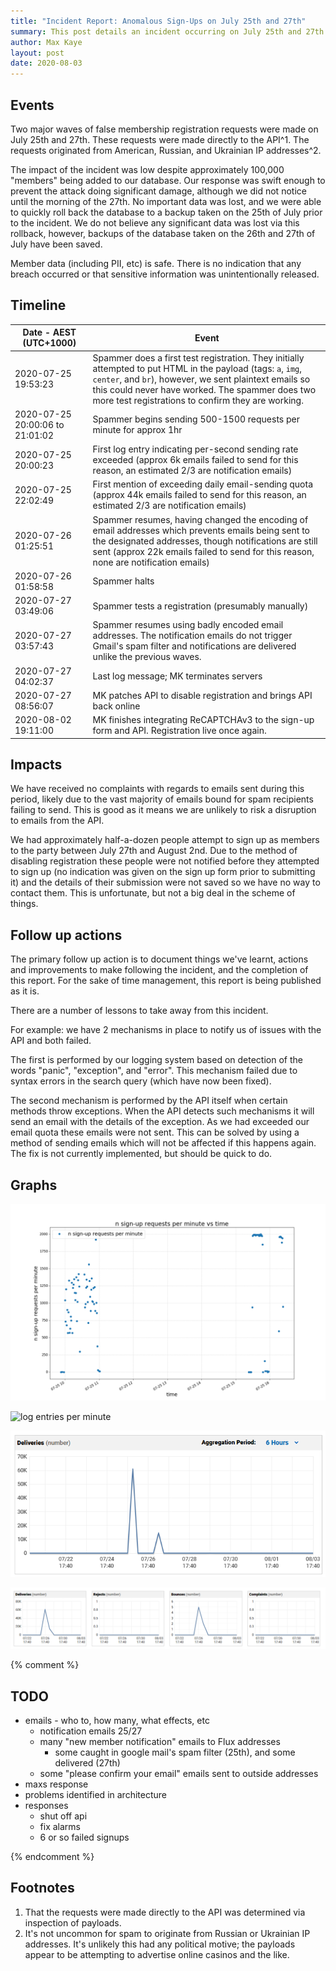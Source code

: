 ```yaml
---
title: "Incident Report: Anomalous Sign-Ups on July 25th and 27th"
summary: This post details an incident occurring on July 25th and 27th where a large number of anomalous member sign-up requests were made to our API, the impact of said incident, our response, and future actions.
author: Max Kaye
layout: post
date: 2020-08-03
---
```


## Events

Two major waves of false membership registration requests were made on July 25th and 27th. These requests were made directly to the API^1.
The requests originated from American, Russian, and Ukrainian IP addresses^2.

The impact of the incident was low despite approximately 100,000 "members" being added to our database.
Our response was swift enough to prevent the attack doing significant damage, although we did not notice until the morning of the 27th.
No important data was lost, and we were able to quickly roll back the database to a backup taken on the 25th of July prior to the incident.
We do not believe any significant data was lost via this rollback, however, backups of the database taken on the 26th and 27th of July have been saved.

Member data (including PII, etc) is safe. There is no indication that any breach occurred or that sensitive information was unintentionally released.

## Timeline

| Date - AEST (UTC+1000) | Event |
|---|---|
| 2020-07-25 19:53:23 | Spammer does a first test registration. They initially attempted to put HTML in the payload (tags: `a`, `img`, `center`, and `br`), however, we sent plaintext emails so this could never have worked. The spammer does two more test registrations to confirm they are working. |
| 2020-07-25 20:00:06 to 21:01:02 | Spammer begins sending 500-1500 requests per minute for approx 1hr |
| 2020-07-25 20:00:23 | First log entry indicating per-second sending rate exceeded (approx 6k emails failed to send for this reason, an estimated 2/3 are notification emails) |
| 2020-07-25 22:02:49 | First mention of exceeding daily email-sending quota (approx 44k emails failed to send for this reason, an estimated 2/3 are notification emails) |
| 2020-07-26 01:25:51 | Spammer resumes, having changed the encoding of email addresses which prevents emails being sent to the designated addresses, though notifications are still sent (approx 22k emails failed to send for this reason, none are notification emails) |
| 2020-07-26 01:58:58 | Spammer halts |
| 2020-07-27 03:49:06 | Spammer tests a registration (presumably manually) |
| 2020-07-27 03:57:43 | Spammer resumes using badly encoded email addresses. The notification emails do not trigger Gmail's spam filter and notifications are delivered unlike the previous waves. |
| 2020-07-27 04:02:37 | Last log message; MK terminates servers |
| 2020-07-27 08:56:07 | MK patches API to disable registration and brings API back online |
| 2020-08-02 19:11:00 | MK finishes integrating ReCAPTCHAv3 to the sign-up form and API. Registration live once again. |

## Impacts

We have received no complaints with regards to emails sent during this period, likely due to the vast majority of emails bound for spam recipients failing to send. This is good as it means we are unlikely to risk a disruption to emails from the API.

We had approximately half-a-dozen people attempt to sign up as members to the party between July 27th and August 2nd. Due to the method of disabling registration these people were not notified before they attempted to sign up (no indication was given on the sign up form prior to submitting it) and the details of their submission were not saved so we have no way to contact them. This is unfortunate, but not a big deal in the scheme of things.

## Follow up actions

The primary follow up action is to document things we've learnt, actions and improvements to make following the incident, and the completion of this report. For the sake of time management, this report is being published as it is.

There are a number of lessons to take away from this incident.

For example: we have 2 mechanisms in place to notify us of issues with the API and both failed.

The first is performed by our logging system based on detection of the words "panic", "exception", and "error". This mechanism failed due to syntax errors in the search query (which have now been fixed).

The second mechanism is performed by the API itself when certain methods throw exceptions. When the API detects such mechanisms it will send an email with the details of the exception. As we had exceeded our email quota these emails were not sent. This can be solved by using a method of sending emails which will not be affected if this happens again. The fix is not currently implemented, but should be quick to do.

## Graphs

<p><img src="/img/incident-20200726/requests-per-min-25th.png" alt="requests per minute" /></p>
<p><img src="/img/incident-20200726/log-entries-per-min-25th.png" alt="log entries per minute" /></p>
<p><img src="/img/incident-20200726/email-stats-deliveries.png" alt="email stats - deliveries" /></p>
<p><img src="/img/incident-20200726/email-stats-all.png" alt="email stats - all" /></p>

{% comment %}

## TODO

* emails - who to, how many, what effects, etc
  * notification emails 25/27
  * many "new member notification" emails to Flux addresses
    * some caught in google mail's spam filter (25th), and some delivered (27th)
  * some "please confirm your email" emails sent to outside addresses
* maxs response
* problems identified in architecture
* responses
  * shut off api
  * fix alarms
  * 6 or so failed signups

{% endcomment %}

## Footnotes

1. That the requests were made directly to the API was determined via inspection of payloads.
2. It's not uncommon for spam to originate from Russian or Ukrainian IP addresses. It's unlikely this had any political motive; the payloads appear to be attempting to advertise online casinos and the like.
